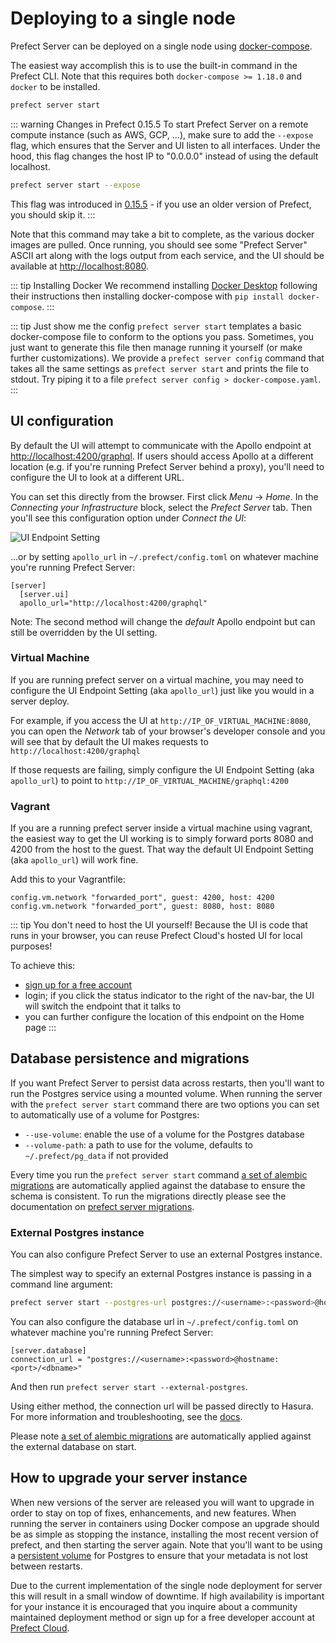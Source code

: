 # Deploying to a single node

Prefect Server can be deployed on a single node using [docker-compose](https://docs.docker.com/compose/). 

The easiest way accomplish this is to use the built-in command in the Prefect CLI.
Note that this requires both `docker-compose >= 1.18.0` and `docker` to be installed.

```bash
prefect server start
```


::: warning Changes in Prefect 0.15.5
To start Prefect Server on a remote compute instance (such as AWS, GCP, ...), make sure to add the `--expose` flag, which ensures that the Server and UI listen to all interfaces. Under the hood, this flag changes the host IP to "0.0.0.0" instead of using the default localhost.

```bash
prefect server start --expose
```


This flag was introduced in [0.15.5](https://github.com/PrefectHQ/prefect/pull/4821) - if you use an older version of Prefect, you should skip it. 
:::


Note that this command may take a bit to complete, as the various docker images are pulled. Once running,
you should see some "Prefect Server" ASCII art along with the logs output from each service, and the UI should be available at
[http://localhost:8080](http://localhost:8080).


::: tip Installing Docker
We recommend installing [Docker Desktop](https://www.docker.com/products/docker-desktop) following their instructions then installing docker-compose with `pip install docker-compose`.
:::


::: tip Just show me the config
`prefect server start` templates a basic docker-compose file to conform to the options you pass. Sometimes, you just want to generate this file then manage running it yourself (or make further customizations). We provide a `prefect server config` command that takes all the same settings as `prefect server start` and prints the file to stdout. Try piping it to a file `prefect server config > docker-compose.yaml`.
:::

## UI configuration

By default the UI will attempt to communicate with the Apollo endpoint at
[http://localhost:4200/graphql](http://localhost:4200/graphql). If users should access Apollo at a
different location (e.g. if you're running Prefect Server behind a proxy), you'll need to configure the UI
to look at a different URL.

You can set this directly from the browser. First click *Menu* -> *Home*. In the *Connecting your Infrastructure* block, select the *Prefect Server* tab. Then you'll see this configuration option under *Connect the UI*: 

![UI Endpoint Setting](/orchestration/server/server-endpoint.png)

...or by setting `apollo_url` in `~/.prefect/config.toml` on whatever machine you're running Prefect Server:

```
[server]
  [server.ui]
  apollo_url="http://localhost:4200/graphql"
```

Note: The second method will change the _default_ Apollo endpoint but can still be overridden by the UI setting.

### Virtual Machine

If you are running prefect server on a virtual machine, you may need to 
configure the UI Endpoint Setting (aka `apollo_url`) just like you would in a server deploy.

For example, if you access the UI at
`http://IP_OF_VIRTUAL_MACHINE:8080`,
you can open the *Network* tab of your browser's developer console and you will see
that by default the UI makes requests to 
`http://localhost:4200/graphql`

If those requests are failing, simply configure the UI Endpoint Setting 
(aka `apollo_url`) to point to
`http://IP_OF_VIRTUAL_MACHINE/graphql:4200`


### Vagrant

If you are a running prefect server inside a virtual machine using vagrant, 
the easiest way to get the UI working is to simply forward ports 8080 and 4200 
from the host to the guest.  That way the default UI Endpoint Setting 
(aka `apollo_url`) will work fine. 

Add this to your Vagrantfile:

```
config.vm.network "forwarded_port", guest: 4200, host: 4200
config.vm.network "forwarded_port", guest: 8080, host: 8080
```


::: tip You don't need to host the UI yourself!
Because the UI is code that runs in your browser, you can reuse Prefect Cloud's hosted UI for local purposes!

To achieve this:

- [sign up for a free account](https://cloud.prefect.io/)
- login; if you click the status indicator to the right of the nav-bar, the UI will switch the endpoint that it talks to
- you can further configure the location of this endpoint on the Home page
  :::

## Database persistence and migrations

If you want Prefect Server to persist data across restarts, then you'll want to run the Postgres service
using a mounted volume. When running the server with the `prefect server start` command there are two
options you can set to automatically use of a volume for Postgres:

- `--use-volume`: enable the use of a volume for the Postgres database
- `--volume-path`: a path to use for the volume, defaults to `~/.prefect/pg_data` if not provided

Every time you run the `prefect server start` command [a set of alembic migrations](https://github.com/PrefectHQ/server/tree/master/services/postgres/alembic/versions) are automatically
applied against the database to ensure the schema is consistent. To run the migrations directly please
see the documentation on [prefect server migrations](https://github.com/PrefectHQ/server#running-the-system).

### External Postgres instance

You can also configure Prefect Server to use an external Postgres instance.

The simplest way to specify an external Postgres instance is passing in a command line argument:

```bash
prefect server start --postgres-url postgres://<username>:<password>@hostname:<port>/<dbname>
```

You can also configure the database url in `~/.prefect/config.toml` on whatever machine you're running Prefect Server:

```
[server.database]
connection_url = "postgres://<username>:<password>@hostname:<port>/<dbname>"
```

And then run `prefect server start --external-postgres`. 

Using either method, the connection url will be passed directly to Hasura. For more information and troubleshooting, see the [docs](https://hasura.io/docs/latest/graphql/core/deployment/deployment-guides/docker.html#database-url).

Please note [a set of alembic migrations](https://github.com/PrefectHQ/server/tree/master/services/postgres/alembic/versions) are automatically applied against
the external database on start.

## How to upgrade your server instance

When new versions of the server are released you will want to upgrade in order to stay on top of fixes,
enhancements, and new features. When running the server in containers using Docker compose an upgrade
should be as simple as stopping the instance, installing the most recent version of prefect, and then
starting the server again. Note that you'll want to be using a [persistent
volume](/orchestration/server/deploy-local.md#database-persistence-and-migrations) for Postgres to ensure
that your metadata is not lost between restarts.

Due to the current implementation of the single node deployment for server this will result in a small
window of downtime. If high availability is important for your instance it is encouraged that you inquire
about a community maintained deployment method or sign up for a free developer account at
[Prefect Cloud](https://cloud.prefect.io).

